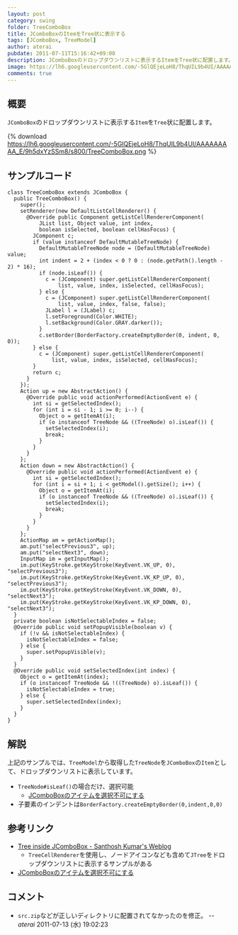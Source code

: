 ```yaml
---
layout: post
category: swing
folder: TreeComboBox
title: JComboBoxのItemをTree状に表示する
tags: [JComboBox, TreeModel]
author: aterai
pubdate: 2011-07-11T15:16:42+09:00
description: JComboBoxのドロップダウンリストに表示するItemをTree状に配置します。
image: https://lh6.googleusercontent.com/-5GlQEjeLoH8/ThqUIL9b4UI/AAAAAAAAA_E/9h5dxYzSSm8/s800/TreeComboBox.png
comments: true
---
```

## 概要
`JComboBox`のドロップダウンリストに表示する`Item`を`Tree`状に配置します。

{% download https://lh6.googleusercontent.com/-5GlQEjeLoH8/ThqUIL9b4UI/AAAAAAAAA_E/9h5dxYzSSm8/s800/TreeComboBox.png %}

## サンプルコード
<pre class="prettyprint"><code>class TreeComboBox extends JComboBox {
  public TreeComboBox() {
    super();
    setRenderer(new DefaultListCellRenderer() {
      @Override public Component getListCellRendererComponent(
          JList list, Object value, int index,
          boolean isSelected, boolean cellHasFocus) {
        JComponent c;
        if (value instanceof DefaultMutableTreeNode) {
          DefaultMutableTreeNode node = (DefaultMutableTreeNode) value;
          int indent = 2 + (index &lt; 0 ? 0 : (node.getPath().length - 2) * 16);
          if (node.isLeaf()) {
            c = (JComponent) super.getListCellRendererComponent(
                list, value, index, isSelected, cellHasFocus);
          } else {
            c = (JComponent) super.getListCellRendererComponent(
                list, value, index, false, false);
            JLabel l = (JLabel) c;
            l.setForeground(Color.WHITE);
            l.setBackground(Color.GRAY.darker());
          }
          c.setBorder(BorderFactory.createEmptyBorder(0, indent, 0, 0));
        } else {
          c = (JComponent) super.getListCellRendererComponent(
              list, value, index, isSelected, cellHasFocus);
        }
        return c;
      }
    });
    Action up = new AbstractAction() {
      @Override public void actionPerformed(ActionEvent e) {
        int si = getSelectedIndex();
        for (int i = si - 1; i &gt;= 0; i--) {
          Object o = getItemAt(i);
          if (o instanceof TreeNode &amp;&amp; ((TreeNode) o).isLeaf()) {
            setSelectedIndex(i);
            break;
          }
        }
      }
    };
    Action down = new AbstractAction() {
      @Override public void actionPerformed(ActionEvent e) {
        int si = getSelectedIndex();
        for (int i = si + 1; i &lt; getModel().getSize(); i++) {
          Object o = getItemAt(i);
          if (o instanceof TreeNode &amp;&amp; ((TreeNode) o).isLeaf()) {
            setSelectedIndex(i);
            break;
          }
        }
      }
    };
    ActionMap am = getActionMap();
    am.put("selectPrevious3", up);
    am.put("selectNext3", down);
    InputMap im = getInputMap();
    im.put(KeyStroke.getKeyStroke(KeyEvent.VK_UP, 0),      "selectPrevious3");
    im.put(KeyStroke.getKeyStroke(KeyEvent.VK_KP_UP, 0),   "selectPrevious3");
    im.put(KeyStroke.getKeyStroke(KeyEvent.VK_DOWN, 0),    "selectNext3");
    im.put(KeyStroke.getKeyStroke(KeyEvent.VK_KP_DOWN, 0), "selectNext3");
  }
  private boolean isNotSelectableIndex = false;
  @Override public void setPopupVisible(boolean v) {
    if (!v &amp;&amp; isNotSelectableIndex) {
      isNotSelectableIndex = false;
    } else {
      super.setPopupVisible(v);
    }
  }
  @Override public void setSelectedIndex(int index) {
    Object o = getItemAt(index);
    if (o instanceof TreeNode &amp;&amp; !((TreeNode) o).isLeaf()) {
      isNotSelectableIndex = true;
    } else {
      super.setSelectedIndex(index);
    }
  }
}
</code></pre>

## 解説
上記のサンプルでは、`TreeModel`から取得した`TreeNode`を`JComboBox`の`Item`として、ドロップダウンリストに表示しています。

- `TreeNode#isLeaf()`の場合だけ、選択可能
    - [JComboBoxのアイテムを選択不可にする](http://ateraimemo.com/Swing/DisableItemComboBox.html)
- 子要素のインデントは`BorderFactory.createEmptyBorder(0,indent,0,0)`

<!-- dummy comment line for breaking list -->

## 参考リンク
- [Tree inside JComboBox - Santhosh Kumar's Weblog](http://www.jroller.com/santhosh/entry/tree_inside_jcombobox)
    - `TreeCellRenderer`を使用し、ノードアイコンなども含めて`JTree`をドロップダウンリストに表示するサンプルがある
- [JComboBoxのアイテムを選択不可にする](http://ateraimemo.com/Swing/DisableItemComboBox.html)

<!-- dummy comment line for breaking list -->

## コメント
- `src.zip`などが正しいディレクトリに配置されてなかったのを修正。 -- *aterai* 2011-07-13 (水) 19:02:23

<!-- dummy comment line for breaking list -->
